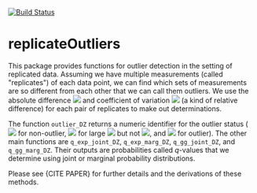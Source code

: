 [![Build Status](https://travis-ci.org/matthew-seth-smith/replicateOutliers.svg?branch=master)](https://travis-ci.org/matthew-seth-smith/replicateOutliers)

replicateOutliers
===

This package provides functions for outlier detection in the setting of
replicated data. Assuming we have multiple measurements (called "replicates") of
each data point, we can find which sets of measurements are so different from
each other that we can call them outliers. We use the absolute difference
<img src="https://latex.codecogs.com/gif.latex?\Delta"/>
and coefficient of variation
<img src="https://latex/codecogs.com/gif.latex?\Zeta"/>
(a kind of relative difference)
for each pair of replicates to make out determinations.

The function `outlier_DZ` returns a numeric identifier for the outlier status
(
<img src="https://latex/codecogs.com/gif.latex?0"/>
for non-outlier,
<img src="https://latex/codecogs.com/gif.latex?1"/>
for large
<img src="https://latex/codecogs.com/gif.latex?\Delta"/>
but not
<img src="https://latex/codecogs.com/gif.latex?\Zeta"/>,
and
<img src="https://latex/codecogs.com/gif.latex?2"/>
for
outlier). The other main functions are `q_exp_joint_DZ`, `q_exp_marg_DZ`,
`q_gg_joint_DZ`, and `q_gg_marg_DZ`. Their outputs are probabilities called
$q$-values that we determine using joint or marginal probability distributions.

Please see {CITE PAPER} for further details and the derivations of these
methods.
